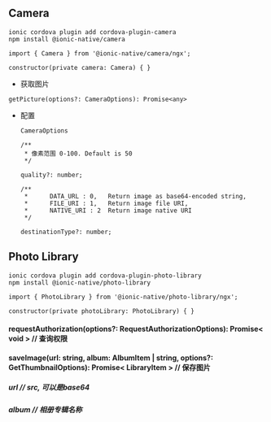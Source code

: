 ## Camera

```
ionic cordova plugin add cordova-plugin-camera
npm install @ionic-native/camera
```

```
import { Camera } from '@ionic-native/camera/ngx';

constructor(private camera: Camera) { }
```

+ 获取图片
```
getPicture(options?: CameraOptions): Promise<any>
```

+ 配置
  ```
  CameraOptions
  ```

  ```
  /**
   * 像素范围 0-100. Default is 50
   */
   
  quality?: number;
  ```
  
  
  ```
  /**
   *      DATA_URL : 0,   Return image as base64-encoded string,
   *      FILE_URI : 1,   Return image file URI,
   *      NATIVE_URI : 2  Return image native URI
   */
     
  destinationType?: number;
  ```




## Photo Library

```
ionic cordova plugin add cordova-plugin-photo-library
npm install @ionic-native/photo-library
```

```
import { PhotoLibrary } from '@ionic-native/photo-library/ngx';

constructor(private photoLibrary: PhotoLibrary) { }
```

#### requestAuthorization(options?: RequestAuthorizationOptions): Promise< void > // 查询权限

#### saveImage(url: string, album: AlbumItem | string, options?: GetThumbnailOptions): Promise< LibraryItem > // 保存图片

##### url // src, 可以是base64
##### album //  相册专辑名称
